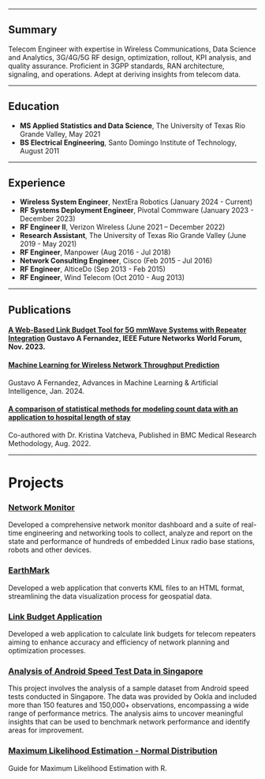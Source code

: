 

---
## Summary

Telecom Engineer with expertise in Wireless Communications, Data Science and Analytics, 3G/4G/5G RF design, optimization, rollout, KPI analysis, and quality assurance. Proficient in 3GPP standards, RAN architecture, signaling, and operations. Adept at deriving insights from telecom data.

---
## Education

- **MS Applied Statistics and Data Science**, The University of Texas Rio Grande Valley, May 2021
- **BS Electrical Engineering**, Santo Domingo Institute of Technology, August 2011

---

## Experience

- **Wireless System Engineer**, NextEra Robotics (January 2024 - Current)
- **RF Systems Deployment Engineer**, Pivotal Commware (January 2023 - December 2023)  
- **RF Engineer II**, Verizon Wireless (June 2021 – December 2022)
- **Research Assistant**, The University of Texas Rio Grande Valley (June 2019 - May 2021)
- **RF Engineer**, Manpower (Aug 2016 - Jul 2018)
- **Network Consulting Engineer**, Cisco (Feb 2015 - Jul 2016)
- **RF Engineer**, AlticeDo (Sep 2013 - Feb 2015)
- **RF Engineer**, Wind Telecom (Oct 2010 - Aug 2013)




---


## Publications

#### [A Web-Based Link Budget Tool for 5G mmWave Systems with Repeater Integration](https://ieeexplore.ieee.org/abstract/document/10520341) Gustavo A Fernandez, IEEE Future Networks World Forum, Nov. 2023.
  
#### [Machine Learning for Wireless Network Throughput Prediction](https://www.opastpublishers.com/open-access-articles/machine-learning-for-wireless-network-throughput-prediction.pdf)
Gustavo A Fernandez, Advances in Machine Learning & Artificial Intelligence, Jan. 2024. 

#### [A comparison of statistical methods for modeling count data with an application to hospital length of stay](https://link.springer.com/article/10.1186/s12874-022-01685-8)
Co-authored with Dr. Kristina Vatcheva, Published in BMC Medical Research Methodology, Aug. 2022.


  
---

# Projects

### [Network Monitor](https://github.com/gustavofernandezlembert/Gustavo-Fernandez/blob/master/Tableau_Dashboard.jpg)
Developed a comprehensive network monitor dashboard and a suite of real-time engineering and networking tools to collect, analyze and report on the state and performance of hundreds of embedded Linux radio base stations, robots and other devices.

### [EarthMark](https://github.com/gustavofernandezlembert/Placemarks.KML_TO_HTML)
Developed a web application that converts KML files to an HTML format, streamlining the data visualization process for geospatial data.

### [Link Budget Application](https://nrboostlinkbudget.wn.r.appspot.com/)
Developed a web application to calculate link budgets for telecom repeaters aiming to enhance accuracy and efficiency of network planning and optimization processes.

### [Analysis of Android Speed Test Data in Singapore](https://github.com/gustavofernandezlembert/Gustavo-Fernandez/blob/master/Gustavo%20Presentation.pptx)
This project involves the analysis of a sample dataset from Android speed tests conducted in Singapore. The data was provided by Ookla and included more than 150 features and 150,000+ observations, encompassing a wide range of performance metrics. The analysis aims to uncover meaningful insights that can be used to benchmark network performance and identify areas for improvement.

### [Maximum Likelihood Estimation - Normal Distribution](https://gustavofernandezlembert.github.io/Maximum-Likelihood/)
Guide for Maximum Likelihood Estimation with R.


